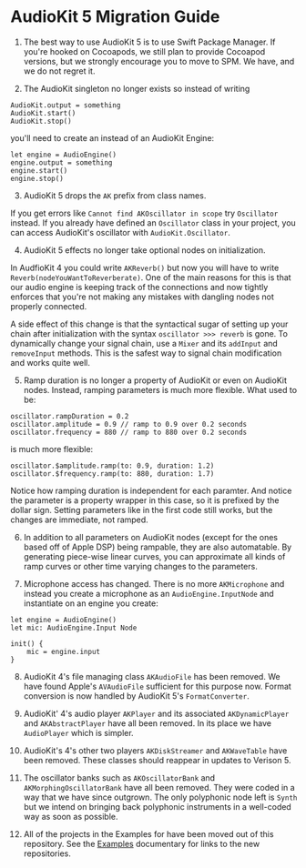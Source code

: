 # AudioKit 5 Migration Guide

1. The best way to use AudioKit 5 is to use Swift Package Manager. If you're hooked on Cocoapods, we still plan to provide Cocoapod versions, but we strongly encourage you to move to SPM. We have, and we do not regret it. 

2. The AudioKit singleton no longer exists so instead of writing
```
AudioKit.output = something
AudioKit.start()
AudioKit.stop()
```
you'll need to create an instead of an AudioKit Engine:
```
let engine = AudioEngine()
engine.output = something
engine.start()
engine.stop()
```
3. AudioKit 5 drops the `AK` prefix from class names.

If you get errors like `Cannot find AKOscillator in scope` try `Oscillator` instead. If you already have defined an `Oscillator` class in your project, you can access AudioKit's oscillator with `AudioKit.Oscillator`.

4. AudioKit 5 effects no longer take optional nodes on initialization. 

In AudfioKit 4 you could write `AKReverb()` but now you will have to write `Reverb(nodeYouWantToReverberate)`. One of the main reasons for this is that our audio engine is keeping track of the connections and now tightly enforces that you're not making any mistakes with dangling nodes not properly connected.  

A side effect of this change is that the syntactical sugar of setting up your chain after initialization with the syntax `oscillator >>> reverb` is gone. To dynamically change your signal chain, use a `Mixer` and its `addInput` and `removeInput` methods. This is the safest way to signal chain modification and works quite well.

5. Ramp duration is no longer a property of AudioKit or even on AudioKit nodes. Instead, ramping parameters is much more flexible.  What used to be:
```
oscillator.rampDuration = 0.2
oscillator.amplitude = 0.9 // ramp to 0.9 over 0.2 seconds
oscillator.frequency = 880 // ramp to 880 over 0.2 seconds
```
is much more flexible:
```
oscillator.$amplitude.ramp(to: 0.9, duration: 1.2)
oscillator.$frequency.ramp(to: 880, duration: 1.7)
```
Notice how ramping duration is independent for each paramter. And notice the parameter is a property wrapper in this case, so it is prefixed by the dollar sign. Setting parameters like in the first code still works, but the changes are immediate, not ramped.

6. In addition to all parameters on AudioKit nodes (except for the ones based off of Apple DSP) being rampable, they are also automatable.  By generating piece-wise linear curves, you can approximate all kinds of ramp curves or other time varying changes to the parameters.

7. Microphone access has changed. There is no more `AKMicrophone` and instead you create a microphone as an `AudioEngine.InputNode` and instantiate on an engine you create:
```
let engine = AudioEngine()
let mic: AudioEngine.Input Node

init() {
    mic = engine.input
}
```

8. AudioKit 4's file managing class `AKAudioFile` has been removed. We have found Apple's `AVAudioFile` sufficient for this purpose now. Format conversion is now handled by AudioKit 5's `FormatConverter`.

9. AudioKit' 4's audio player `AKPlayer` and its associated `AKDynamicPlayer` and `AKAbstractPlayer` have all been removed. In its place we have `AudioPlayer` which is simpler. 

10. AudioKit's 4's other two players `AKDiskStreamer` and `AKWaveTable` have been removed. These classes should reappear in updates to Verison 5.

11. The oscillator banks such as `AKOscillatorBank` and `AKMorphingOscillatorBank` have all been removed. They were coded in a way that we have since outgrown. The only polyphonic node left is `Synth` but we intend on bringing back polyphonic instruments in a well-coded way as soon as possible.

12. All of the projects in the Examples for have been moved out of this repository. See the [Examples](Examples.md) documentary for links to the new repositories. 



